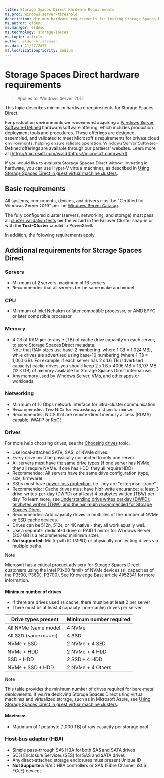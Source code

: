 ```yaml
---
title: Storage Spaces Direct Hardware Requirements
ms.prod: windows-server-threshold
description: Minimum hardware requirements for testing Storage Spaces Direct.
ms.author: eldenc
ms.manager: eldenc
ms.technology: storage-spaces
ms.topic: article
author: eldenchristensen
ms.date: 11/27/2017
ms.localizationpriority: medium
---
```

# Storage Spaces Direct hardware requirements

>Applies to: Windows Server 2016

This topic describes minimum hardware requirements for Storage Spaces Direct.

For production environments we recommend acquiring a [Windows Server Software-Defined](https://microsoft.com/wssd) hardware/software offering, which includes production deployment tools and procedures. These offerings are designed, assembled, and validated to meet Microsoft's requirements for private cloud environments, helping ensure reliable operation. Windows Server Software-Defined offerings are available through our partners' websites. Learn more at [https://microsoft.com/wssd](https://microsoft.com/wssd).

If you would like to evaluate Storage Spaces Direct without investing in hardware, you can use Hyper-V virtual machines, as described in [Using Storage Spaces Direct in guest virtual machine clusters](storage-spaces-direct-in-vm.md).

## Basic requirements

All systems, components, devices, and drivers must be "Certified for Windows Server 2016" per the [Windows Server Catalog](https://www.windowsservercatalog.com).

The fully configured cluster (servers, networking, and storage) must pass all [cluster validation tests](https://technet.microsoft.com/library/cc732035(v=ws.10).aspx) per the wizard in the Failover Cluster snap-in or with the **Test-Cluster** cmdlet in PowerShell.

In addition, the following requirements apply.

## Additional requirements for Storage Spaces Direct

### Servers

- Minimum of 2 servers, maximum of 16 servers
- Recommended that all servers be the same make and model

### CPU

- Minimum of Intel Nehalem or later compatible processor, or AMD EPYC or later compatible processor

### Memory

- 4 GB of RAM per terabyte (TB) of cache drive capacity on each server, to store Storage Spaces Direct metadata.   
Note that RAM sizes use base-2 numbering (where 1 GB = 1,024 MB), while drives are advertised using base-10 numbering (where 1 TB = 1,000 GB). For example, if each server has 2 x 1.6 TB (advertised capacity) cache drives, you should keep 2 x 1.6 x 4096 MB = 13,107 MB (12.8 GB) of memory available for Storage Spaces Direct internal use.
- Any memory used by Windows Server, VMs, and other apps or workloads.

### Networking

- Minimum of 10 Gbps network interface for intra-cluster communication
- Recommended: Two NICs for redundancy and performance
- Recommended: NICS that are remote-direct memory access (RDMA) capable, iWARP or RoCE

### Drives

For more help choosing drives, see the [Choosing drives](choosing-drives.md) topic.

- Use local-attached SATA, SAS, or NVMe drives.
- Every drive must be physically connected to only one server.
- All servers must have the same drive types (if one server has NVMe, they all require NVMe.  If one has HDD, they all require HDD)
- Recommended: All servers have the same drive configuration (type, size, firmware)
- SSDs must have [power-loss protection](https://blogs.technet.microsoft.com/filecab/2016/11/18/dont-do-it-consumer-ssd/), i.e. they are "enterprise-grade"
- Recommended: Cache drives must have high write endurance: at least 3 drive-writes-per-day (DWPD) or at least 4 terabytes written (TBW) per day. To learn more, see [Understanding drive writes per day (DWPD), terabytes written (TBW), and the minimum recommended for Storage Spaces Direct](https://blogs.technet.microsoft.com/filecab/2017/08/11/understanding-dwpd-tbw/).
- Recommended: Add capacity drives in multiples of the number of NVMe or SSD cache devices.
- Drives can be 512n, 512e, or 4K native - they all work equally well.
- Use a separate, dedicated drive or RAID 1 mirror for Windows Server (200 GB is a recommended minimum size).
- **Not supported:** Multi-path IO (MPIO) or physically connecting drives via multiple paths.

> [!NOTE]
> Microsoft has a critical product advisory for Storage Spaces Direct customers using the Intel P3x00 family of NVMe devices (all capacities of the P3500, P3600, P3700). See Knowledge Base article [4052341](https://support.microsoft.com/help/4052341) for more information.

#### Minimum number of drives

- If there are drives used as cache, there must be at least 2 per server
- There must be at least 4 capacity (non-cache) drives per server

| Drive types present   | Minimum number required |
|-----------------------|-------------------------|
| All NVMe (same model) | 4 NVMe                  |
| All SSD (same model)  | 4 SSD                   |
| NVMe + SSD            | 2 NVMe + 4 SSD          |
| NVMe + HDD            | 2 NVMe + 4 HDD          |
| SSD + HDD             | 2 SSD + 4 HDD           |
| NVMe + SSD + HDD      | 2 NVMe + 4 Others       |

   >[!NOTE]
   >  This table provides the minimum number of drives required for bare-metal deployments. If you're deploying Storage Spaces Direct using virtual machines and virtualized storage, such as in Microsoft Azure, see [Using Storage Spaces Direct in guest virtual machine clusters](storage-spaces-direct-in-vm.md).

#### Maximum

- Maximum of 1 petabyte (1,000 TB) of raw capacity per storage pool

### Host-bus adapter (HBA)

- Simple pass-through SAS HBA for both SAS and SATA drives
- SCSI Enclosure Services (SES) for SAS and SATA drives
- Any direct-attached storage enclosures must present Unique ID
- **Not Supported:** RAID HBA controllers or SAN (Fibre Channel, iSCSI, FCoE) devices

